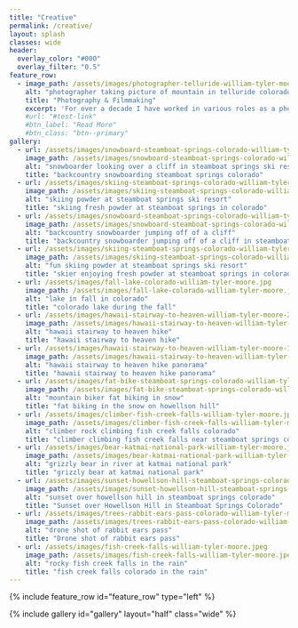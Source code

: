 ```yaml
---
title: "Creative"
permalink: /creative/
layout: splash
classes: wide
header:
  overlay_color: "#000"
  overlay_filter: "0.5"
feature_row:
  - image_path: /assets/images/photographer-telluride-william-tyler-moore.jpeg
    alt: "photographer taking picture of mountain in telluride colorado"
    title: "Photography & Filmmaking"
    excerpt: 'For over a decade I have worked in various roles as a photographer and videographer creating engaging content to help businesses and brands connect with customers. My favorite projects have been capturing outdoor adventures and action sports such as skiing and mountain biking for ski and bike shops, action sports films, and product manufacturers.  I am also a FAA certified drone pilot, which has enabled me to bring unique perspectives to my work. My goal is to create art that tells a story and will inspire others to go out into nature and have an adventure of their own. '
    #url: "#test-link"
    #btn_label: "Read More"
    #btn_class: "btn--primary"
gallery:
  - url: /assets/images/snowboard-steamboat-springs-colorado-william-tyler-moore.jpeg
    image_path: /assets/images/snowboard-steamboat-springs-colorado-william-tyler-moore.jpeg
    alt: "snowboarder looking over a cliff in steamboat springs ski resort"
    title: "backcountry snowboarding steamboat springs colorado"
  - url: /assets/images/skiing-steamboat-springs-colorado-william-tyler-moore-01.jpeg
    image_path: /assets/images/skiing-steamboat-springs-colorado-william-tyler-moore-01.jpeg
    alt: "skiing powder at steamboat springs ski resort"
    title: "skiing fresh powder at steamboat springs in colorado"
  - url: /assets/images/snowboard-steamboat-springs-colorado-william-tyler-moore-02.jpeg
    image_path: /assets/images/snowboard-steamboat-springs-colorado-william-tyler-moore-02.jpeg
    alt: "backcountry snowboarder jumping off of a cliff"
    title: "backcountry snowboarder jumping off of a cliff in steamboat springs colorado"
  - url: /assets/images/skiing-steamboat-springs-colorado-william-tyler-moore-03.jpeg
    image_path: /assets/images/skiing-steamboat-springs-colorado-william-tyler-moore-03.jpeg
    alt: "fun skiing powder at steamboat springs ski resort"
    title: "skier enjoying fresh powder at steamboat springs in colorado"
  - url: /assets/images/fall-lake-colorado-william-tyler-moore.jpg
    image_path: /assets/images/fall-lake-colorado-william-tyler-moore.jpg
    alt: "lake in fall in colorado"
    title: "colorado lake during the fall"
  - url: /assets/images/hawaii-stairway-to-heaven-william-tyler-moore-2.jpg
    image_path: /assets/images/hawaii-stairway-to-heaven-william-tyler-moore-2.jpg
    alt: "hawaii stairway to heaven hike"
    title: "hawaii stairway to heaven hike"
  - url: /assets/images/hawaii-stairway-to-heaven-william-tyler-moore-1.jpg
    image_path: /assets/images/hawaii-stairway-to-heaven-william-tyler-moore-1.jpg
    alt: "hawaii stairway to heaven hike panorama"
    title: "hawaii stairway to heaven hike panorama"
  - url: /assets/images/fat-bike-steamboat-springs-colorado-william-tyler-moore.jpeg
    image_path: /assets/images/fat-bike-steamboat-springs-colorado-william-tyler-moore.jpeg
    alt: "mountain biker fat biking in snow"
    title: "fat biking in the snow on howellson hill"
  - url: /assets/images/climber-fish-creek-falls-william-tyler-moore.jpeg
    image_path: /assets/images/climber-fish-creek-falls-william-tyler-moore.jpeg
    alt: "climber rock climbing fish creek falls colorado"
    title: "climber climbing fish creek falls near steamboat springs colorado "
  - url: /assets/images/bear-katmai-national-park-william-tyler-moore.jpeg
    image_path: /assets/images/bear-katmai-national-park-william-tyler-moore.jpeg
    alt: "grizzly bear in river at katmai national park"
    title: "grizzly bear at katmai national park"
  - url: /assets/images/sunset-howellson-hill-steamboat-springs-colorado-william-tyler-moore.jpg
    image_path: /assets/images/sunset-howellson-hill-steamboat-springs-colorado-william-tyler-moore.jpg
    alt: "sunset over howellson hill in steamboat springs colorado"
    title: "Sunset over Howellson Hill in Steamboat Springs Colorado"
  - url: /assets/images/trees-rabbit-ears-pass-colorado-william-tyler-moore.jpg
    image_path: /assets/images/trees-rabbit-ears-pass-colorado-william-tyler-moore.jpg
    alt: "drone shot of rabbit ears pass"
    title: "Drone shot of rabbit ears pass"
  - url: /assets/images/fish-creek-falls-william-tyler-moore.jpeg
    image_path: /assets/images/fish-creek-falls-william-tyler-moore.jpeg
    alt: "rocky fish creek falls in the rain"
    title: "fish creek falls colorado in the rain"
---
```


{% include feature_row id="feature_row" type="left" %}

{% include gallery id="gallery" layout="half" class="wide" %}
